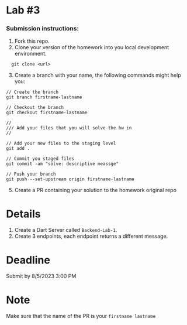 <h1>Lab #3</h1>

<h3>Submission instructions: </h3>

  1.  Fork this repo.
  2.  Clone your version of the homework into you local development environment.
  ```console 
    git clone <url>
  ```
  3.  Create a branch with your name, the following commands might help you:
  ```console
  // Create the branch
  git branch firstname-lastname
  
  // Checkout the branch
  git checkout firstname-lastname
  
  //
  /// Add your files that you will solve the hw in
  //
  
  // Add your new files to the staging level
  git add .
  
  // Commit you staged files
  git commit -am "solve: descriptive meassge"
  
  // Push your branch
  git push --set-upstream origin firstname-lastname
  ```
  5.  Create a PR containing your solution to the homework original repo
    
    
  
# Details

1. Create a Dart Server called `Backend-Lab-1`.
2. Create 3 endpoints, each endpoint returns a different message.


# Deadline

Submit by 8/5/2023 3:00 PM

# Note
Make sure that the name of the PR is your `firstname lastname`
